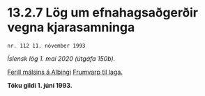 # 13.2.7 Lög um efnahagsaðgerðir vegna kjarasamninga

`nr. 112 11. nóvember 1993`

_Íslensk lög 1. maí 2020 (útgáfa 150b)._

[Ferill málsins á Alþingi](https://www.althingi.is/thingstorf/thingmalalistar-eftir-thingum/ferill/?ltg=117&mnr=9)
[Frumvarp til laga.](https://www.althingi.is/altext/117/s/0009.html)

**Tóku gildi 1. júní 1993.**

